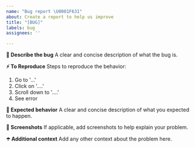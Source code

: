 ```yaml
---
name: "Bug report \U0001F631"
about: Create a report to help us improve
title: "[BUG]"
labels: bug
assignees: ''

---
```


**🐛 Describe the bug**
A clear and concise description of what the bug is.

**⚡️ To Reproduce**
Steps to reproduce the behavior:
1. Go to '...'
2. Click on '....'
3. Scroll down to '....'
4. See error

**🌝 Expected behavior**
A clear and concise description of what you expected to happen.

**👀 Screenshots**
If applicable, add screenshots to help explain your problem.

**☂️ Additional context**
Add any other context about the problem here.
